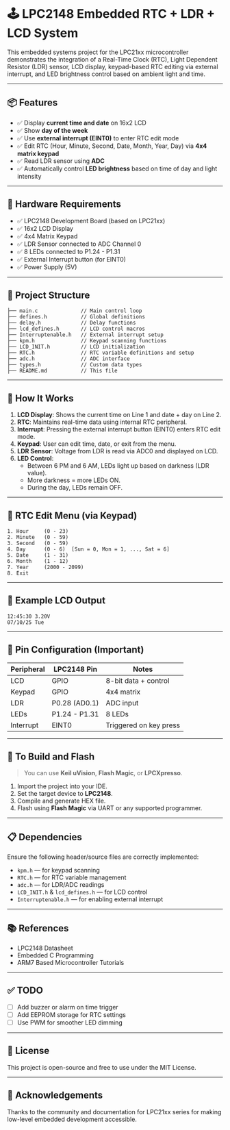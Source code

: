 # 🕹️ LPC2148 Embedded RTC + LDR + LCD System

This embedded systems project for the LPC21xx microcontroller demonstrates the integration of a Real-Time Clock (RTC), Light Dependent Resistor (LDR) sensor, LCD display, keypad-based RTC editing via external interrupt, and LED brightness control based on ambient light and time.

---

## 📦 Features

- ✅ Display **current time and date** on 16x2 LCD
- ✅ Show **day of the week**
- ✅ Use **external interrupt (EINT0)** to enter RTC edit mode
- ✅ Edit RTC (Hour, Minute, Second, Date, Month, Year, Day) via **4x4 matrix keypad**
- ✅ Read LDR sensor using **ADC**
- ✅ Automatically control **LED brightness** based on time of day and light intensity

---

## 🔧 Hardware Requirements

- ✅ LPC2148 Development Board (based on LPC21xx)
- ✅ 16x2 LCD Display
- ✅ 4x4 Matrix Keypad
- ✅ LDR Sensor connected to ADC Channel 0
- ✅ 8 LEDs connected to P1.24 - P1.31
- ✅ External Interrupt button (for EINT0)
- ✅ Power Supply (5V)

---

## 📁 Project Structure

```
├── main.c              // Main control loop
├── defines.h           // Global definitions
├── delay.h             // Delay functions
├── lcd_defines.h       // LCD control macros
├── Interruptenable.h   // External interrupt setup
├── kpm.h               // Keypad scanning functions
├── LCD_INIT.h          // LCD initialization
├── RTC.h               // RTC variable definitions and setup
├── adc.h               // ADC interface
├── types.h             // Custom data types
├── README.md           // This file
```

---

## 🚀 How It Works

1. **LCD Display**: Shows the current time on Line 1 and date + day on Line 2.
2. **RTC**: Maintains real-time data using internal RTC peripheral.
3. **Interrupt**: Pressing the external interrupt button (EINT0) enters RTC edit mode.
4. **Keypad**: User can edit time, date, or exit from the menu.
5. **LDR Sensor**: Voltage from LDR is read via ADC0 and displayed on LCD.
6. **LED Control**:
    - Between 6 PM and 6 AM, LEDs light up based on darkness (LDR value).
    - More darkness = more LEDs ON.
    - During the day, LEDs remain OFF.

---

## 🔢 RTC Edit Menu (via Keypad)

```
1. Hour     (0 - 23)
2. Minute   (0 - 59)
3. Second   (0 - 59)
4. Day      (0 - 6)  [Sun = 0, Mon = 1, ..., Sat = 6]
5. Date     (1 - 31)
6. Month    (1 - 12)
7. Year     (2000 - 2099)
8. Exit
```

---

## 📸 Example LCD Output

```
12:45:30 3.20V
07/10/25 Tue
```

---

## 🔌 Pin Configuration (Important)

| Peripheral | LPC2148 Pin  | Notes                 |
|------------|--------------|-----------------------|
| LCD        | GPIO         | 8-bit data + control  |
| Keypad     | GPIO         | 4x4 matrix            |
| LDR        | P0.28 (AD0.1)| ADC input             |
| LEDs       | P1.24 - P1.31| 8 LEDs                |
| Interrupt  | EINT0        | Triggered on key press|

---

## 🔨 To Build and Flash

> You can use **Keil uVision**, **Flash Magic**, or **LPCXpresso**.

1. Import the project into your IDE.
2. Set the target device to **LPC2148**.
3. Compile and generate HEX file.
4. Flash using **Flash Magic** via UART or any supported programmer.

---

## 📋 Dependencies

Ensure the following header/source files are correctly implemented:

- `kpm.h` — for keypad scanning
- `RTC.h` — for RTC variable management
- `adc.h` — for LDR/ADC readings
- `LCD_INIT.h` & `lcd_defines.h` — for LCD control
- `Interruptenable.h` — for enabling external interrupt

---

## 📚 References

- LPC2148 Datasheet
- Embedded C Programming
- ARM7 Based Microcontroller Tutorials

---

## ✅ TODO

- [ ] Add buzzer or alarm on time trigger
- [ ] Add EEPROM storage for RTC settings
- [ ] Use PWM for smoother LED dimming

---

## 📝 License

This project is open-source and free to use under the MIT License.

---

## 🙌 Acknowledgements

Thanks to the community and documentation for LPC21xx series for making low-level embedded development accessible.

